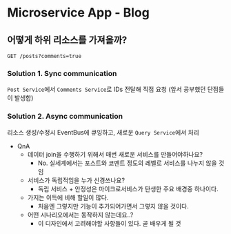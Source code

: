 # Microservice App - Blog

## 어떻게 하위 리소스를 가져올까?

`GET /posts?comments=true`

### Solution 1. Sync communication

`Post Service`에서 `Comments Service`로 IDs 전달해 직접 요청 (앞서 공부했던 단점들이 발생함)

### Solution 2. Async communication

리소스 생성/수정시 EventBus에 큐잉하고, 새로운 `Query Service`에서 처리

- QnA
  - 데이터 join을 수행하기 위해서 매번 새로운 서비스를 만들어야하나요?
    - No. 실세계에서는 포스트와 코멘트 정도의 레벨로 서비스를 나누지 않을 것임
  - 서비스가 독립적임을 누가 신경쓰나요?
    - 독립 서비스 + 안정성은 마이크로서비스가 탄생한 주요 배경중 하나이다.
  - 가지는 이득에 비해 할일이 많다.
    - 처음엔 그렇지만 기능이 추가되어가면서 그렇지 않을 것이다.
  - 어떤 시나리오에서는 동작하지 않는데요..?
    - 이 디자인에서 고려해야할 사항들이 있다. 곧 배우게 될 것
